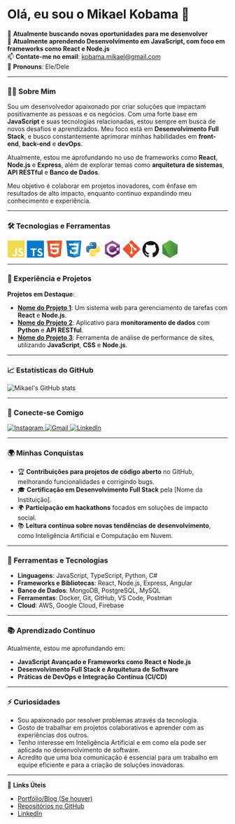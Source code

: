 # Olá, eu sou o Mikael Kobama 👋

🔭 **Atualmente buscando novas oportunidades para me desenvolver**  
🌱 **Atualmente aprendendo Desenvolvimento em JavaScript, com foco em frameworks como React e Node.js**  
📫 **Contate-me no email**: [kobama.mikael@gmail.com](mailto:kobama.mikael@gmail.com)  
🙂 **Pronouns**: Ele/Dele

---

### 👨‍💻 Sobre Mim

Sou um desenvolvedor apaixonado por criar soluções que impactam positivamente as pessoas e os negócios. Com uma forte base em **JavaScript** e suas tecnologias relacionadas, estou sempre em busca de novos desafios e aprendizados. Meu foco está em **Desenvolvimento Full Stack**, e busco constantemente aprimorar minhas habilidades em **front-end**, **back-end** e **devOps**.

Atualmente, estou me aprofundando no uso de frameworks como **React**, **Node.js** e **Express**, além de explorar temas como **arquitetura de sistemas**, **API RESTful** e **Banco de Dados**.

Meu objetivo é colaborar em projetos inovadores, com ênfase em resultados de alto impacto, enquanto continuo expandindo meu conhecimento e experiência.

---

### 🛠️ Tecnologias e Ferramentas

<div style="display: inline_block">
  <img align="center" alt="JavaScript" height="40" width="40" src="https://raw.githubusercontent.com/devicons/devicon/master/icons/javascript/javascript-plain.svg">
  <img align="center" alt="TypeScript" height="40" width="40" src="https://raw.githubusercontent.com/devicons/devicon/master/icons/typescript/typescript-plain.svg">
  <img align="center" alt="HTML5" height="40" width="40" src="https://raw.githubusercontent.com/devicons/devicon/master/icons/html5/html5-original.svg">
  <img align="center" alt="CSS3" height="40" width="40" src="https://raw.githubusercontent.com/devicons/devicon/master/icons/css3/css3-original.svg">
  <img align="center" alt="Python" height="40" width="40" src="https://raw.githubusercontent.com/devicons/devicon/master/icons/python/python-original.svg">
  <img align="center" alt="Csharp" height="40" width="40" src="https://raw.githubusercontent.com/devicons/devicon/master/icons/csharp/csharp-original.svg">
  <img align="center" alt="Git" height="40" width="40" src="https://raw.githubusercontent.com/devicons/devicon/master/icons/git/git-original.svg">
  <img align="center" alt="GitHub" height="40" width="40" src="https://raw.githubusercontent.com/devicons/devicon/master/icons/github/github-original.svg">
  <img align="center" alt="NodeJS" height="40" width="40" src="https://raw.githubusercontent.com/devicons/devicon/master/icons/nodejs/nodejs-original.svg">
</div>

---

### 🚀 Experiência e Projetos

**Projetos em Destaque**:
- **[Nome do Projeto 1](link-do-projeto)**: Um sistema web para gerenciamento de tarefas com **React** e **Node.js**.
- **[Nome do Projeto 2](link-do-projeto)**: Aplicativo para **monitoramento de dados** com **Python** e **API RESTful**.
- **[Nome do Projeto 3](link-do-projeto)**: Ferramenta de análise de performance de sites, utilizando **JavaScript**, **CSS** e **Node.js**.

---

### 📈 Estatísticas do GitHub

![Mikael's GitHub stats](https://github-readme-stats.vercel.app/api?username=mikaelkobama&show_icons=true&count_private=true&hide=prs&hide_title=true&theme=dracula)

---

### 💬 Conecte-se Comigo

<a href="https://www.instagram.com/soukobama" target="_blank">
  <img src="https://img.shields.io/badge/Instagram-%23E4405F?style=for-the-badge&logo=instagram&logoColor=white" alt="Instagram"/>
</a>
<a href="mailto:kobama.mikael@gmail.com">
  <img src="https://img.shields.io/badge/Gmail-%23333?style=for-the-badge&logo=gmail&logoColor=white" alt="Gmail"/>
</a>
<a href="https://www.linkedin.com/in/mikael-kobama-433b76212" target="_blank">
  <img src="https://img.shields.io/badge/LinkedIn-%230077B5?style=for-the-badge&logo=linkedin&logoColor=white" alt="LinkedIn"/>
</a>

---

### 🌍 Minhas Conquistas

- 🏆 **Contribuições para projetos de código aberto** no GitHub, melhorando funcionalidades e corrigindo bugs.
- 🎓 **Certificação em Desenvolvimento Full Stack** pela [Nome da Instituição].
- 🌍 **Participação em hackathons** focados em soluções de impacto social.
- 📚 **Leitura contínua sobre novas tendências de desenvolvimento**, como Inteligência Artificial e Computação em Nuvem.

---

### 🔧 Ferramentas e Tecnologias

- **Linguagens**: JavaScript, TypeScript, Python, C#
- **Frameworks e Bibliotecas**: React, Node.js, Express, Angular
- **Banco de Dados**: MongoDB, PostgreSQL, MySQL
- **Ferramentas**: Docker, Git, GitHub, VS Code, Postman
- **Cloud**: AWS, Google Cloud, Firebase

---

### 📚 Aprendizado Contínuo

Atualmente, estou me aprofundando em:

- **JavaScript Avançado e Frameworks como React e Node.js**
- **Desenvolvimento Full Stack e Arquitetura de Software**
- **Práticas de DevOps e Integração Contínua (CI/CD)**

---

### ⚡ Curiosidades

- Sou apaixonado por resolver problemas através da tecnologia.
- Gosto de trabalhar em projetos colaborativos e aprender com as experiências dos outros.
- Tenho interesse em Inteligência Artificial e em como ela pode ser aplicada no desenvolvimento de software.
- Acredito que uma boa comunicação é essencial para um trabalho em equipe eficiente e para a criação de soluções inovadoras.

---

🔗 **Links Úteis**

- [Portfólio/Blog (Se houver)](link)
- [Repositórios no GitHub](https://github.com/mikaelkobama)
- [LinkedIn](https://www.linkedin.com/in/mikael-kobama-433b76212)
